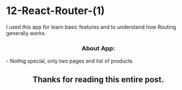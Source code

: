 # 12-React-Router-(1)

I used this app for learn basic features and to understand how Routing generally works.

<h3 align="center">About App:</h3>

<div>- Nothig special, only two pages and list of products</div>


<h2 align="center">Thanks for reading this entire post.</h2>
